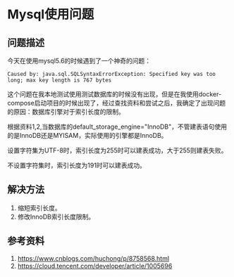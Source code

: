 # Mysql使用问题

## 问题描述

今天在使用mysql5.6的时候遇到了一个神奇的问题：

```shell
Caused by: java.sql.SQLSyntaxErrorException: Specified key was too long; max key length is 767 bytes
```

这个问题在我本地测试使用测试数据库的时候没有出现，但是在我使用docker-compose启动项目的时候出现了，经过查找资料和尝试之后，我确定了出现问题的原因：数据库引擎对于索引长度的限制。

根据资料1,2,当数据库的default_storage_engine="InnoDB"，不管建表语句使用的是InnoDB还是MYISAM，实际使用的引擎都是InnoDB。

设置字符集为UTF-8时，索引长度为255时可以建表成功，大于255则建表失败。

不设置字符集时，索引长度为191时可以建表成功。



## 解决方法

1. 缩短索引长度。
2. 修改InnoDB索引长度限制。



## 参考资料

1. https://www.cnblogs.com/huchong/p/8758568.html
2. https://cloud.tencent.com/developer/article/1005696